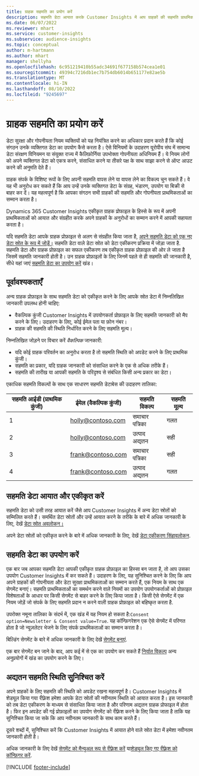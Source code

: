 ```yaml
---
title: ग्राहक सहमति का प्रयोग करें
description: सहमति डेटा आयात करके Customer Insights में आप ग्राहकों की सहमति प्राथमिकताओं का सम्मान करें।
ms.date: 06/07/2022
ms.reviewer: mhart
ms.service: customer-insights
ms.subservice: audience-insights
ms.topic: conceptual
author: m-hartmann
ms.author: mhart
manager: shellyha
ms.openlocfilehash: 6c951219410b55adc34691f677158b574cea1e01
ms.sourcegitcommit: 49394c7216db1ec7b754db6014b651177e82ae5b
ms.translationtype: MT
ms.contentlocale: hi-IN
ms.lasthandoff: 08/10/2022
ms.locfileid: "9245697"
---
```

# <a name="use-customer-consent"></a>ग्राहक सहमति का प्रयोग करें

डेटा सुरक्षा और गोपनीयता नियम व्यक्तियों को यह नियंत्रित करने का अधिकार प्रदान करते हैं कि कोई संगठन उनके व्यक्तिगत डेटा का उपयोग कैसे करता है। ऐसे विनियमों के उदाहरण यूरोपीय संघ में सामान्य डेटा संरक्षण विनियमन या संयुक्त राज्य में कैलिफ़ोर्निया उपभोक्ता गोपनीयता अधिनियम हैं। ये नियम लोगों को अपने व्यक्तिगत डेटा को एकत्र करने, संसाधित करने या तीसरे पक्ष के साथ साझा करने से ऑप्ट आउट करने की अनुमति देते हैं।  

ग्राहक संपर्क के विशिष्ट रूपों के लिए अपनी सहमति वापस लेने या वापस लेने का विकल्प चुन सकते हैं। वे यह भी अनुरोध कर सकते हैं कि आप उन्हें उनके व्यक्तिगत डेटा के संग्रह, भंडारण, उपयोग या बिक्री से बाहर कर दें। यह महत्वपूर्ण है कि आपका संगठन सभी ग्राहकों की सहमति और गोपनीयता प्राथमिकताओं का सम्मान करता है।  

Dynamics 365 Customer Insights एकीकृत ग्राहक प्रोफाइल के हिस्से के रूप में अपनी प्राथमिकताओं को आयात और संग्रहीत करके अपने ग्राहकों के अनुरोधों का सम्मान करने में आपकी सहायता करता है।

यदि सहमति डेटा आपके ग्राहक प्रोफ़ाइल से अलग से संग्रहीत किया जाता है, [अपने सहमति डेटा को एक नए डेटा स्रोत के रूप में जोड़ें।](#import-and-unify-consent-data) सहमति डेटा वाले डेटा स्रोत को डेटा एकीकरण प्रक्रिया में जोड़ा जाता है. सहमति डेटा और ग्राहक प्रोफ़ाइल का सफल एकीकरण तब एकीकृत ग्राहक प्रोफ़ाइल की ओर ले जाता है जिसमें सहमति जानकारी होती है। उन ग्राहक प्रोफ़ाइलों के लिए जिनमें पहले से ही सहमति की जानकारी है, सीधे यहां जाएं [सहमति डेटा का उपयोग करें](#use-consent-data) खंड।

## <a name="prerequisites"></a>पूर्वावश्यकताएँ

अन्य ग्राहक प्रोफ़ाइल के साथ सहमति डेटा को एकीकृत करने के लिए आपके स्रोत डेटा में निम्नलिखित जानकारी उपलब्ध होनी चाहिए:

- वैकल्पिक कुंजी Customer Insights में उपयोगकर्ता प्रोफ़ाइल के लिए सहमति जानकारी को मैप करने के लिए। उदाहरण के लिए, कोई ईमेल पता या फ़ोन नंबर।
- ग्राहक की सहमति की स्थिति निर्धारित करने के लिए सहमति मूल्य।

निम्नलिखित जोड़ने पर विचार करें *वैकल्पिक* जानकारी:

- यदि कोई ग्राहक परिवर्तन का अनुरोध करता है तो सहमति स्थिति को अपडेट करने के लिए प्राथमिक कुंजी।
- सहमति का प्रकार, यदि ग्राहक जानकारी को संसाधित करने के एक से अधिक तरीके हैं।
- सहमति की तारीख या आपकी सहमति के परिदृश्य से संबंधित किसी अन्य प्रकार का डेटा।

एकाधिक सहमति विकल्पों के साथ एक साधारण सहमति डेटाबेस की उदाहरण तालिका:

|सहमति आईडी (प्राथमिक कुंजी)   |ईमेल (वैकल्पिक कुंजी)  |सहमति विकल्प  |सहमति मूल्य  |
|---------|---------|---------|---------|
|1    |  holly@contoso.com       |  समाचार पत्रिका       |  गलत       |
|2    |  holly@contoso.com       |  उत्पाद अद्यतन       |  सही       |
|3    |  frank@contoso.com       |  समाचार पत्रिका       | सही        |
|4    |  frank@contoso.com       |  उत्पाद अद्यतन       |  गलत       |

## <a name="import-and-unify-consent-data"></a>सहमति डेटा आयात और एकीकृत करें

सहमति डेटा को उसी तरह आयात करें जैसे आप Customer Insights में अन्य डेटा स्रोतों को सम्मिलित करते हैं। समर्थित डेटा स्रोतों और उन्हें आयात करने के तरीके के बारे में अधिक जानकारी के लिए, देखें [डेटा स्रोत अवलोकन।](data-sources.md)

अपने डेटा स्रोतों को एकीकृत करने के बारे में अधिक जानकारी के लिए, देखें [डेटा एकीकरण सिंहावलोकन](data-unification.md).

## <a name="use-consent-data"></a>सहमति डेटा का उपयोग करें

एक बार जब आपका सहमति डेटा आपकी एकीकृत ग्राहक प्रोफ़ाइल का हिस्सा बन जाता है, तो आप उसका उपयोग Customer Insights में कर सकते हैं। उदाहरण के लिए, यह सुनिश्चित करने के लिए कि आप अपने ग्राहकों की गोपनीयता और डेटा सुरक्षा प्राथमिकताओं का सम्मान करते हैं, एक नियम के साथ एक सेगमेंट बनाएं। सहमति प्राथमिकताओं का समर्थन करने वाले नियमों का उपयोग उपयोगकर्ताओं को प्रोफ़ाइल विशेषताओं के आधार पर किसी सेगमेंट से बाहर करने के लिए किया जाता है। किसी ऐसे सेगमेंट में एक नियम जोड़ें जो संपर्क के लिए सहमति प्रदान न करने वाली ग्राहक प्रोफ़ाइल को बहिष्कृत करता है.

उपरोक्त नमूना तालिका के संदर्भ में, एक खंड में यह नियम हो सकता है:`Consent option=Newsletter & Consent value=True`. यह कॉन्फ़िगरेशन एक ऐसे सेगमेंट में परिणत होता है जो न्यूज़लेटर भेजने के लिए संपर्क प्राथमिकताओं का सम्मान करता है।

बिल्डिंग सेगमेंट के बारे में अधिक जानकारी के लिए देखें [सेगमेंट बनाएं](segment-builder.md).

एक बार सेगमेंट बन जाने के बाद, आप कई में से एक का उपयोग कर सकते हैं [निर्यात विकल्प](export-destinations.md) अन्य अनुप्रयोगों में खंड का उपयोग करने के लिए।

## <a name="ensure-updated-consent-status"></a>अद्यतन सहमति स्थिति सुनिश्चित करें

अपने ग्राहकों के लिए सहमति की स्थिति को अपडेट रखना महत्वपूर्ण है। Customer Insights में शेड्यूल किया गया रीफ़्रेश हमेशा आपके डेटा स्रोतों की नवीनतम स्थिति को आयात करता है। इस जानकारी को तब डेटा एकीकरण के माध्यम से संसाधित किया जाता है और परिणाम अद्यतन ग्राहक प्रोफाइल में होता है। फिर इन अपडेट की गई प्रोफ़ाइलों का उपयोग सेगमेंट को रीफ़्रेश करने के लिए किया जाता है ताकि यह सुनिश्चित किया जा सके कि आप नवीनतम जानकारी के साथ काम करते हैं।

दूसरे शब्दों में, सुनिश्चित करें कि Customer Insights में आयात होने वाले स्रोत डेटा में हमेशा नवीनतम जानकारी होती है।

अधिक जानकारी के लिए देखें [सेगमेंट को मैन्युअल रूप से रीफ़्रेश करें](segments.md#refresh-segments) या[शेड्यूल किए गए रीफ़्रेश को कॉन्फ़िगर करें](schedule-refresh.md).

[!INCLUDE [footer-include](includes/footer-banner.md)]
